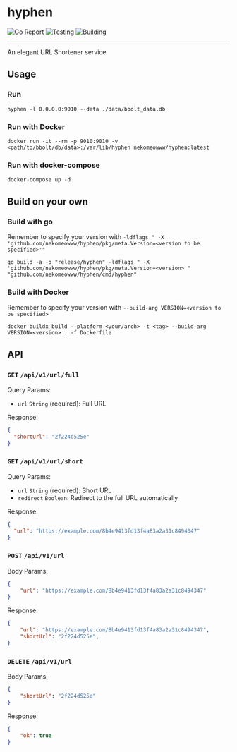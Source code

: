 # hyphen

[![Go Report](https://goreportcard.com/badge/github.com/nekomeowww/hyphen)](https://goreportcard.com/report/github.com/nekomeowww/hyphen)
[![Testing](https://github.com/nekomeowww/hyphen/actions/workflows/ci.yml/badge.svg)](https://github.com/nekomeowww/hyphen/actions/workflows/ci.yml)
[![Building](https://github.com/nekomeowww/hyphen/actions/workflows/build.yml/badge.svg)](https://github.com/nekomeowww/hyphen/actions/workflows/build.yml)

---

An elegant URL Shortener service

## Usage

### Run

```shell
hyphen -l 0.0.0.0:9010 --data ./data/bbolt_data.db
```

### Run with Docker

```shell
docker run -it --rm -p 9010:9010 -v <path/to/bbolt/db/data>:/var/lib/hyphen nekomeowww/hyphen:latest
```

### Run with docker-compose

```shell
docker-compose up -d
```

## Build on your own

### Build with go

Remember to specify your version with `-ldflags " -X 'github.com/nekomeowww/hyphen/pkg/meta.Version=<version to be specified>'"`

```shell
go build -a -o "release/hyphen" -ldflags " -X 'github.com/nekomeowww/hyphen/pkg/meta.Version=<version>'" "github.com/nekomeowww/hyphen/cmd/hyphen"
```

### Build with Docker

Remember to specify your version with `--build-arg VERSION=<version to be specified>`

```shell
docker buildx build --platform <your/arch> -t <tag> --build-arg VERSION=<version> . -f Dockerfile
```

## API

### `GET` `/api/v1/url/full`

Query Params:

- `url` `String`  (required): Full URL

Response:

```json
{
  "shortUrl": "2f224d525e"
}
```

### `GET` `/api/v1/url/short`

Query Params:

- `url` `String` (required): Short URL
- `redirect` `Boolean`: Redirect to the full URL automatically

Response:

```json
{
  "url": "https://example.com/8b4e9413fd13f4a83a2a31c8494347"
}
```

### `POST` `/api/v1/url`

Body Params:

```json
{
    "url": "https://example.com/8b4e9413fd13f4a83a2a31c8494347"
}
```

Response:

```json
{
    "url": "https://example.com/8b4e9413fd13f4a83a2a31c8494347",
    "shortUrl": "2f224d525e",
}
```

### `DELETE` `/api/v1/url`

Body Params:

```json
{
    "shortUrl": "2f224d525e"
}
```

Response:

```json
{
    "ok": true
}
```
